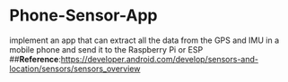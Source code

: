 # Phone-Sensor-App
 implement an app that can extract all the data from the GPS and IMU in a mobile phone and send it to the Raspberry Pi or ESP 
##**Reference**:https://developer.android.com/develop/sensors-and-location/sensors/sensors_overview
